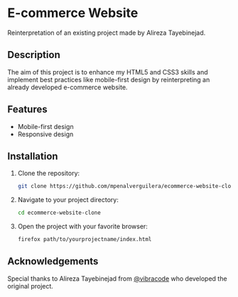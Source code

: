# E-commerce Website

Reinterpretation of an existing project made by Alireza Tayebinejad.

## Description

The aim of this project is to enhance my HTML5 and CSS3 skills and implement best practices like mobile-first design by reinterpreting an already developed e-commerce website.

## Features

- Mobile-first design
- Responsive design

## Installation

1. Clone the repository:

    ```bash
    git clone https://github.com/mpenalverguilera/ecommerce-website-clone.git
    ```

2. Navigate to your project directory:

    ```bash
    cd ecommerce-website-clone
    ```

3. Open the project with your favorite browser:

    ```bash
    firefox path/to/yourprojectname/index.html
    ```

## Acknowledgements

Special thanks to Alireza Tayebinejad from [@vibracode](https://www.github.com/octokatherine) who developed the original project.
